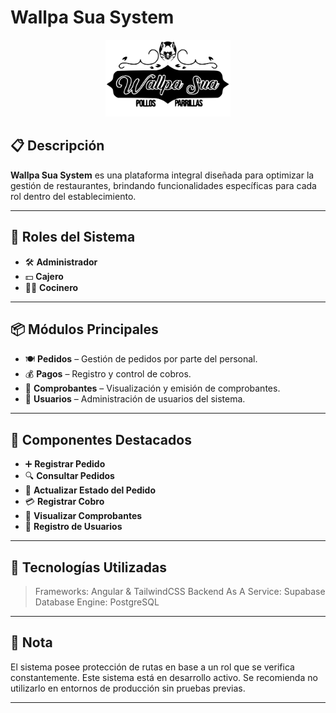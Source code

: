 # Wallpa Sua System

<p align="center">
  <img src="https://raw.githubusercontent.com/SexAtTheTerminal/mis-imagenes/refs/heads/main/logo_corregido.svg" alt="Logo de Wallpa Sua System" width="200"/>
</p>

## 📋 Descripción

**Wallpa Sua System** es una plataforma integral diseñada para optimizar la gestión de restaurantes, brindando funcionalidades específicas para cada rol dentro del establecimiento.

---

## 👤 Roles del Sistema

- 🛠️ **Administrador**
- 💵 **Cajero**
- 👨‍🍳 **Cocinero**

---

## 📦 Módulos Principales

- 🍽️ **Pedidos** – Gestión de pedidos por parte del personal.
- 💰 **Pagos** – Registro y control de cobros.
- 🧾 **Comprobantes** – Visualización y emisión de comprobantes.
- 👥 **Usuarios** – Administración de usuarios del sistema.

---

## 🧩 Componentes Destacados

- ➕ **Registrar Pedido**
- 🔍 **Consultar Pedidos**
- 🔄 **Actualizar Estado del Pedido**
- 💳 **Registrar Cobro**
- 📄 **Visualizar Comprobantes**
- 👤 **Registro de Usuarios**

---

## 🚀 Tecnologías Utilizadas

> Frameworks: Angular & TailwindCSS
> Backend As A Service: Supabase
> Database Engine: PostgreSQL
---

## 📌 Nota

El sistema posee protección de rutas en base a un rol que se verifica constantemente.
Este sistema está en desarrollo activo. Se recomienda no utilizarlo en entornos de producción sin pruebas previas.

---

